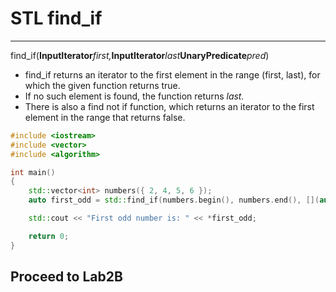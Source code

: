 # STL find\_if

---

find\_if\(**InputIterator**_first,_**InputIterator**_last_**UnaryPredicate**_pred_\)

* find\_if returns an iterator to the first element in the range \(first, last\), for which the given function returns true. 
* If no such element is found, the function returns _last._
* There is also a find not if function, which returns an iterator to the first element in the range that returns false. 

```cpp
#include <iostream>
#include <vector>
#include <algorithm>

int main()
{
    std::vector<int> numbers({ 2, 4, 5, 6 });
    auto first_odd = std::find_if(numbers.begin(), numbers.end(), [](auto num) {return num % 2 == 1; });

    std::cout << "First odd number is: " << *first_odd;

    return 0;
}
```

## Proceed to Lab2B

